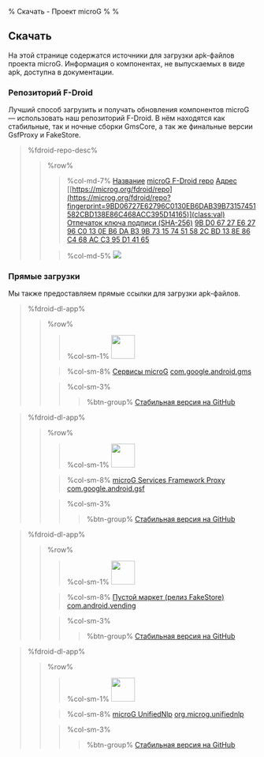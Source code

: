 % Скачать - Проект microG
%
%

Скачать
-------
На этой странице содержатся источники для загрузки apk-файлов проекта microG.
Информация о компонентах, не выпускаемых в виде apk, доступна в документации.

### Репозиторий F-Droid
Лучший способ загрузить и получать обновления компонентов microG — использовать наш репозиторий F-Droid.
В нём находятся как стабильные, так и ночные сборки GmsCore, а так же финальные версии GsfProxy и FakeStore.

[](id:mainrepo)
> %fdroid-repo-desc%
> > %row%
> > > %col-md-7%
> > > [Название](class:key) [microG F-Droid repo](class:val)
> > > [Адрес](class:key) [[https://microg.org/fdroid/repo](https://microg.org/fdroid/repo?fingerprint=9BD06727E62796C0130EB6DAB39B73157451582CBD138E86C468ACC395D14165)](class:val)
> > > [Отпечаток ключа подписи (SHA-256)](class:key) [9B D0 67 27 E6 27 96 C0 13 0E B6 DA B3 9B 73 15 74 51 58 2C BD 13 8E 86 C4 68 AC C3 95 D1 41 65](class:val)
> >
> > > %col-md-5%
> > > [<img src="https://chart.googleapis.com/chart?cht=qr&chl=https%3A%2F%2Fmicrog.org%2Ffdroid%2Frepo%3Ffingerprint%3D9BD06727E62796C0130EB6DAB39B73157451582CBD138E86C468ACC395D14165&chs=256x256&choe=UTF-8&chld=L|0">](https://microg.org/fdroid/repo?fingerprint=9BD06727E62796C0130EB6DAB39B73157451582CBD138E86C468ACC395D14165)

### Прямые загрузки
Мы также предоставляем прямые ссылки для загрузки apk-файлов.

[](id:app_com_google_android_gms)
> %fdroid-dl-app%
> > %row%
> > > %col-sm-1%
> > > <img src="/img/gmscore_96px.png" height="48">
> >
> > > %col-sm-8%
> > > [Сервисы microG](class:name) [com.google.android.gms](class:pname)
> >
> > > %col-sm-3%
> > > > %btn-group%
> > > > <a href="https://github.com/microg/android_packages_apps_GmsCore/releases" class="btn btn-default btn-dl">Стабильная версия [на GitHub](class:ver)</a>

[](id:app_com_google_android_gsf)
> %fdroid-dl-app%
> > %row%
> > > %col-sm-1%
> > > <img src="/img/gmscore_96px.png" height="48">
> >
> > > %col-sm-8%
> > > [microG Services Framework Proxy](class:name) [com.google.android.gsf](class:pname)
> >
> > > %col-sm-3%
> > > > %btn-group%
> > > > <a href="https://github.com/microg/android_packages_apps_GsfProxy/releases" class="btn btn-default btn-dl">Стабильная версия [на GitHub](class:ver)</a>

[](id:app_com_android_vending)
> %fdroid-dl-app%
> > %row%
> > > %col-sm-1%
> > > <img src="/img/store_96px.png" height="48">
> >
> > > %col-sm-8%
> > > [Пустой маркет (релиз FakeStore)](class:name) [com.android.vending](class:pname)
> >
> > > %col-sm-3%
> > > > %btn-group%
> > > > <a href="https://github.com/microg/android_packages_apps_FakeStore/releases" class="btn btn-default btn-dl">Стабильная версия [на GitHub](class:ver)</a>

[](id:app_org_microg_unifiednlp)
> %fdroid-dl-app%
> > %row%
> > > %col-sm-1%
> > > <img src="/img/unifiednlp_96px.png" height="48">
> >
> > > %col-sm-8%
> > > [microG UnifiedNlp](class:name) [org.microg.unifiednlp](class:pname)
> >
> > > %col-sm-3%
> > > > %btn-group%
> > > > <a href="https://github.com/microg/android_packages_apps_UnifiedNlp/releases" class="btn btn-default btn-dl">Стабильная версия [на GitHub](class:ver)</a>

<script src="/js/jquery-2.2.1.min.js"></script>
<script src="/js/fdroid.js"></script>
<script type="text/javascript">
    fdroid.getRepoInfo("https://microg.org/fdroid/repo", function(repoInfo) {
        $("#mainrepo").parent().next().children(".row").replaceWith(fdroid.createRepoDetails(repoInfo));
        ["com.google.android.gms", "com.google.android.gsf", "com.android.vending"].forEach(function(name) {
            $("#app_"+name.split(".").join("_")).parent().next().children(".row").children().children(".btn-group")
                .replaceWith(fdroid.createDownloadButton(repoInfo, name));
        });
    });
</script>
